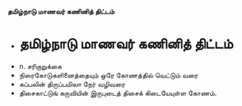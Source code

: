 **தமிழ்நாடு மாணவர் கணினித் திட்டம்**
- # தமிழ்நாடு மாணவர் கணினித் திட்டம்
- n. சரிகுறுக்கை
- நிரைகோடுகளினைத்தையும் ஒரே கோணத்தில் வெட்டும் வரை
- கப்பலின் திருப்பமிலா நேர் வழிவரை
- திசைகாட்டுங் கருவியின் இருபுடைத் திசைக் கிடையேயுள்ள கோணம்.

